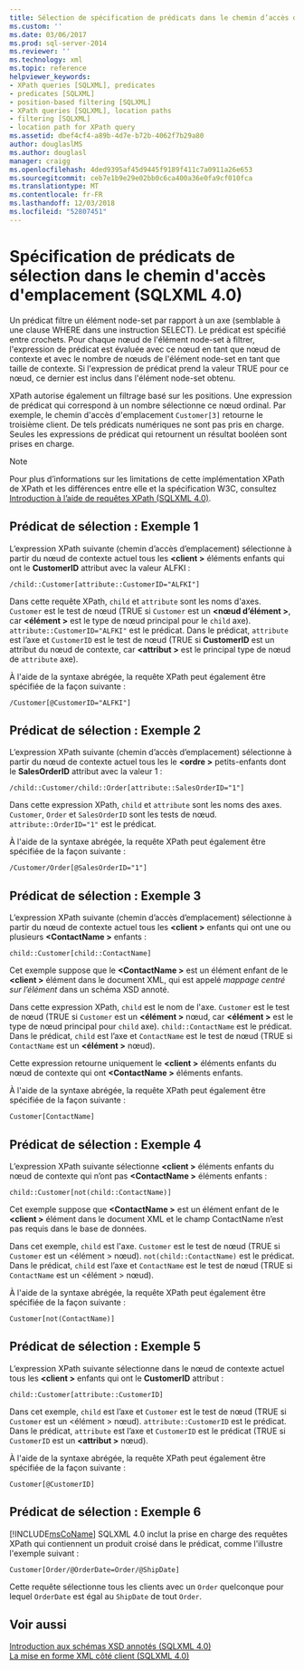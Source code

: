 ```yaml
---
title: Sélection de spécification de prédicats dans le chemin d’accès d’emplacement (SQLXML 4.0) | Microsoft Docs
ms.custom: ''
ms.date: 03/06/2017
ms.prod: sql-server-2014
ms.reviewer: ''
ms.technology: xml
ms.topic: reference
helpviewer_keywords:
- XPath queries [SQLXML], predicates
- predicates [SQLXML]
- position-based filtering [SQLXML]
- XPath queries [SQLXML], location paths
- filtering [SQLXML]
- location path for XPath query
ms.assetid: dbef4cf4-a89b-4d7e-b72b-4062f7b29a80
author: douglaslMS
ms.author: douglasl
manager: craigg
ms.openlocfilehash: 4ded9395af45d9445f9189f411c7a0911a26e653
ms.sourcegitcommit: ceb7e1b9e29e02bb0c6ca400a36e0fa9cf010fca
ms.translationtype: MT
ms.contentlocale: fr-FR
ms.lasthandoff: 12/03/2018
ms.locfileid: "52807451"
---
```

# <a name="specifying-selection-predicates-in-the-location-path-sqlxml-40"></a>Spécification de prédicats de sélection dans le chemin d'accès d'emplacement (SQLXML 4.0)
  Un prédicat filtre un élément node-set par rapport à un axe (semblable à une clause WHERE dans une instruction SELECT). Le prédicat est spécifié entre crochets. Pour chaque nœud de l'élément node-set à filtrer, l'expression de prédicat est évaluée avec ce nœud en tant que nœud de contexte et avec le nombre de nœuds de l'élément node-set en tant que taille de contexte. Si l'expression de prédicat prend la valeur TRUE pour ce nœud, ce dernier est inclus dans l'élément node-set obtenu.  
  
 XPath autorise également un filtrage basé sur les positions. Une expression de prédicat qui correspond à un nombre sélectionne ce nœud ordinal. Par exemple, le chemin d'accès d'emplacement `Customer[3]` retourne le troisième client. De tels prédicats numériques ne sont pas pris en charge. Seules les expressions de prédicat qui retournent un résultat booléen sont prises en charge.  
  
> [!NOTE]  
>  Pour plus d’informations sur les limitations de cette implémentation XPath de XPath et les différences entre elle et la spécification W3C, consultez [Introduction à l’aide de requêtes XPath &#40;SQLXML 4.0&#41;](../introduction-to-using-xpath-queries-sqlxml-4-0.md).  
  
## <a name="selection-predicate-example-1"></a>Prédicat de sélection : Exemple 1  
 L’expression XPath suivante (chemin d’accès d’emplacement) sélectionne à partir du nœud de contexte actuel tous les  **\<client >** éléments enfants qui ont le **CustomerID** attribut avec la valeur ALFKI :  
  
```  
/child::Customer[attribute::CustomerID="ALFKI"]  
```  
  
 Dans cette requête XPath, `child` et `attribute` sont les noms d'axes. `Customer` est le test de nœud (TRUE si `Customer` est un  **\<nœud d’élément >**, car  **\<élément >** est le type de nœud principal pour le `child` axe). `attribute::CustomerID="ALFKI"` est le prédicat. Dans le prédicat, `attribute` est l’axe et `CustomerID` est le test de nœud (TRUE si **CustomerID** est un attribut du nœud de contexte, car  **\<attribut >** est le principal type de nœud de `attribute` axe).  
  
 À l'aide de la syntaxe abrégée, la requête XPath peut également être spécifiée de la façon suivante :  
  
```  
/Customer[@CustomerID="ALFKI"]  
```  
  
## <a name="selection-predicate-example-2"></a>Prédicat de sélection : Exemple 2  
 L’expression XPath suivante (chemin d’accès d’emplacement) sélectionne à partir du nœud de contexte actuel tous les le  **\<ordre >** petits-enfants dont le **SalesOrderID** attribut avec la valeur 1 :  
  
```  
/child::Customer/child::Order[attribute::SalesOrderID="1"]  
```  
  
 Dans cette expression XPath, `child` et `attribute` sont les noms des axes. `Customer`, `Order` et `SalesOrderID` sont les tests de nœud. `attribute::OrderID="1"` est le prédicat.  
  
 À l'aide de la syntaxe abrégée, la requête XPath peut également être spécifiée de la façon suivante :  
  
```  
/Customer/Order[@SalesOrderID="1"]  
```  
  
## <a name="selection-predicate-example-3"></a>Prédicat de sélection : Exemple 3  
 L’expression XPath suivante (chemin d’accès d’emplacement) sélectionne à partir du nœud de contexte actuel tous les  **\<client >** enfants qui ont une ou plusieurs  **\<ContactName >** enfants :  
  
```  
child::Customer[child::ContactName]  
```  
  
 Cet exemple suppose que le  **\<ContactName >** est un élément enfant de le  **\<client >** élément dans le document XML, qui est appelé  *mappage centré sur l’élément* dans un schéma XSD annoté.  
  
 Dans cette expression XPath, `child` est le nom de l'axe. `Customer` est le test de nœud (TRUE si `Customer` est un  **\<élément >** nœud, car  **\<élément >** est le type de nœud principal pour `child` axe). `child::ContactName` est le prédicat. Dans le prédicat, `child` est l’axe et `ContactName` est le test de nœud (TRUE si `ContactName` est un  **\<élément >** nœud).  
  
 Cette expression retourne uniquement le  **\<client >** éléments enfants du nœud de contexte qui ont  **\<ContactName >** éléments enfants.  
  
 À l'aide de la syntaxe abrégée, la requête XPath peut également être spécifiée de la façon suivante :  
  
```  
Customer[ContactName]  
```  
  
## <a name="selection-predicate-example-4"></a>Prédicat de sélection : Exemple 4  
 L’expression XPath suivante sélectionne  **\<client >** éléments enfants du nœud de contexte qui n’ont pas  **\<ContactName >** éléments enfants :  
  
```  
child::Customer[not(child::ContactName)]  
```  
  
 Cet exemple suppose que  **\<ContactName >** est un élément enfant de le  **\<client >** élément dans le document XML et le champ ContactName n’est pas requis dans le base de données.  
  
 Dans cet exemple, `child` est l'axe. `Customer` est le test de nœud (TRUE si `Customer` est un \<élément > nœud). `not(child::ContactName)` est le prédicat. Dans le prédicat, `child` est l’axe et `ContactName` est le test de nœud (TRUE si `ContactName` est un \<élément > nœud).  
  
 À l'aide de la syntaxe abrégée, la requête XPath peut également être spécifiée de la façon suivante :  
  
```  
Customer[not(ContactName)]  
```  
  
## <a name="selection-predicate-example-5"></a>Prédicat de sélection : Exemple 5  
 L’expression XPath suivante sélectionne dans le nœud de contexte actuel tous les  **\<client >** enfants qui ont le **CustomerID** attribut :  
  
```  
child::Customer[attribute::CustomerID]  
```  
  
 Dans cet exemple, `child` est l’axe et `Customer` est le test de nœud (TRUE si `Customer` est un \<élément > nœud). `attribute::CustomerID` est le prédicat. Dans le prédicat, `attribute` est l’axe et `CustomerID` est le prédicat (TRUE si `CustomerID` est un  **\<attribut >** nœud).  
  
 À l'aide de la syntaxe abrégée, la requête XPath peut également être spécifiée de la façon suivante :  
  
```  
Customer[@CustomerID]  
```  
  
## <a name="selection-predicate-example-6"></a>Prédicat de sélection : Exemple 6  
 [!INCLUDE[msCoName](../../../includes/msconame-md.md)] SQLXML 4.0 inclut la prise en charge des requêtes XPath qui contiennent un produit croisé dans le prédicat, comme l'illustre l'exemple suivant :  
  
```  
Customer[Order/@OrderDate=Order/@ShipDate]  
```  
  
 Cette requête sélectionne tous les clients avec un `Order` quelconque pour lequel `OrderDate` est égal au `ShipDate` de tout `Order`.  
  
## <a name="see-also"></a>Voir aussi  
 [Introduction aux schémas XSD annotés &#40;SQLXML 4.0&#41;](../../sqlxml/annotated-xsd-schemas/introduction-to-annotated-xsd-schemas-sqlxml-4-0.md)   
 [La mise en forme XML côté client &#40;SQLXML 4.0&#41;](../../sqlxml/formatting/client-side-xml-formatting-sqlxml-4-0.md)  
  
  
